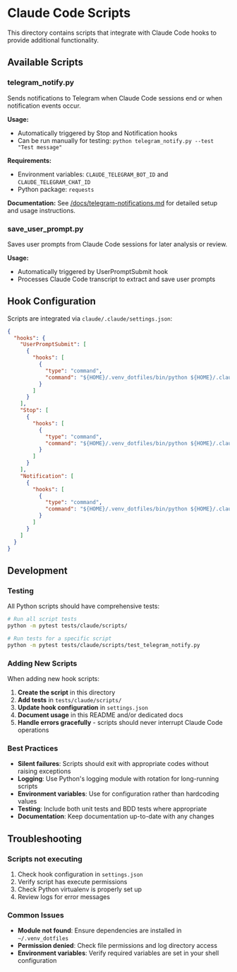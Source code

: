 # Claude Code Scripts

This directory contains scripts that integrate with Claude Code hooks to provide additional functionality.

## Available Scripts

### telegram_notify.py

Sends notifications to Telegram when Claude Code sessions end or when notification events occur.

**Usage:**
- Automatically triggered by Stop and Notification hooks
- Can be run manually for testing: `python telegram_notify.py --test "Test message"`

**Requirements:**
- Environment variables: `CLAUDE_TELEGRAM_BOT_ID` and `CLAUDE_TELEGRAM_CHAT_ID`
- Python package: `requests`

**Documentation:** See [/docs/telegram-notifications.md](/docs/telegram-notifications.md) for detailed setup and usage instructions.

### save_user_prompt.py

Saves user prompts from Claude Code sessions for later analysis or review.

**Usage:**
- Automatically triggered by UserPromptSubmit hook
- Processes Claude Code transcript to extract and save user prompts

## Hook Configuration

Scripts are integrated via `claude/.claude/settings.json`:

```json
{
  "hooks": {
    "UserPromptSubmit": [
      {
        "hooks": [
          {
            "type": "command",
            "command": "${HOME}/.venv_dotfiles/bin/python ${HOME}/.claude/scripts/save_user_prompt.py"
          }
        ]
      }
    ],
    "Stop": [
      {
        "hooks": [
          {
            "type": "command",
            "command": "${HOME}/.venv_dotfiles/bin/python ${HOME}/.claude/scripts/telegram_notify.py"
          }
        ]
      }
    ],
    "Notification": [
      {
        "hooks": [
          {
            "type": "command",
            "command": "${HOME}/.venv_dotfiles/bin/python ${HOME}/.claude/scripts/telegram_notify.py"
          }
        ]
      }
    ]
  }
}
```

## Development

### Testing

All Python scripts should have comprehensive tests:

```bash
# Run all script tests
python -m pytest tests/claude/scripts/

# Run tests for a specific script
python -m pytest tests/claude/scripts/test_telegram_notify.py
```

### Adding New Scripts

When adding new hook scripts:

1. **Create the script** in this directory
2. **Add tests** in `tests/claude/scripts/`
3. **Update hook configuration** in `settings.json`
4. **Document usage** in this README and/or dedicated docs
5. **Handle errors gracefully** - scripts should never interrupt Claude Code operations

### Best Practices

- **Silent failures**: Scripts should exit with appropriate codes without raising exceptions
- **Logging**: Use Python's logging module with rotation for long-running scripts
- **Environment variables**: Use for configuration rather than hardcoding values
- **Testing**: Include both unit tests and BDD tests where appropriate
- **Documentation**: Keep documentation up-to-date with any changes

## Troubleshooting

### Scripts not executing

1. Check hook configuration in `settings.json`
2. Verify script has execute permissions
3. Check Python virtualenv is properly set up
4. Review logs for error messages

### Common Issues

- **Module not found**: Ensure dependencies are installed in `~/.venv_dotfiles`
- **Permission denied**: Check file permissions and log directory access
- **Environment variables**: Verify required variables are set in your shell configuration